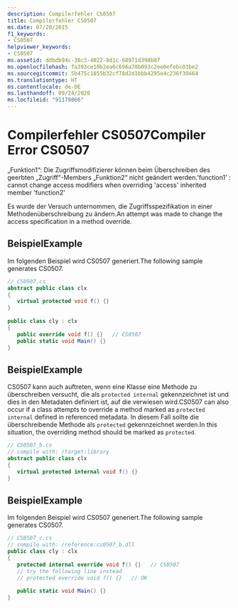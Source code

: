 ```yaml
---
description: Compilerfehler CS0507
title: Compilerfehler CS0507
ms.date: 07/20/2015
f1_keywords:
- CS0507
helpviewer_keywords:
- CS0507
ms.assetid: ddbdb94c-38c3-4022-8d1c-68971d398b87
ms.openlocfilehash: fa393ce10b2ea6c696a70b093c2ee0efebc03be2
ms.sourcegitcommit: 5b475c1855b32cf78d2d1bbb4295e4c236f39464
ms.translationtype: HT
ms.contentlocale: de-DE
ms.lasthandoff: 09/24/2020
ms.locfileid: "91179866"
---
```

# <a name="compiler-error-cs0507"></a><span data-ttu-id="203e0-103">Compilerfehler CS0507</span><span class="sxs-lookup"><span data-stu-id="203e0-103">Compiler Error CS0507</span></span>

<span data-ttu-id="203e0-104">„Funktion1“: Die Zugriffsmodifizierer können beim Überschreiben des geerbten „Zugriff“-Members „Funktion2“ nicht geändert werden.</span><span class="sxs-lookup"><span data-stu-id="203e0-104">'function1' : cannot change access modifiers when overriding 'access' inherited member 'function2'</span></span>  
  
 <span data-ttu-id="203e0-105">Es wurde der Versuch unternommen, die Zugriffsspezifikation in einer Methodenüberschreibung zu ändern.</span><span class="sxs-lookup"><span data-stu-id="203e0-105">An attempt was made to change the access specification in a method override.</span></span>  
  
## <a name="example"></a><span data-ttu-id="203e0-106">Beispiel</span><span class="sxs-lookup"><span data-stu-id="203e0-106">Example</span></span>  

 <span data-ttu-id="203e0-107">Im folgenden Beispiel wird CS0507 generiert.</span><span class="sxs-lookup"><span data-stu-id="203e0-107">The following sample generates CS0507.</span></span>  
  
```csharp  
// CS0507.cs  
abstract public class clx  
{  
   virtual protected void f() {}  
}  
  
public class cly : clx  
{  
   public override void f() {}   // CS0507  
   public static void Main() {}  
}  
```  
  
## <a name="example"></a><span data-ttu-id="203e0-108">Beispiel</span><span class="sxs-lookup"><span data-stu-id="203e0-108">Example</span></span>  

 <span data-ttu-id="203e0-109">CS0507 kann auch auftreten, wenn eine Klasse eine Methode zu überschreiben versucht, die als `protected internal` gekennzeichnet ist und dies in den Metadaten definiert ist, auf die verwiesen wird.</span><span class="sxs-lookup"><span data-stu-id="203e0-109">CS0507 can also occur if a class attempts to override a method marked as `protected internal` defined in referenced metadata.</span></span> <span data-ttu-id="203e0-110">In diesem Fall sollte die überschreibende Methode als `protected` gekennzeichnet werden.</span><span class="sxs-lookup"><span data-stu-id="203e0-110">In this situation, the overriding method should be marked as `protected`.</span></span>  
  
```csharp  
// CS0507_b.cs  
// compile with: /target:library  
abstract public class clx  
{  
   virtual protected internal void f() {}  
}  
```  
  
## <a name="example"></a><span data-ttu-id="203e0-111">Beispiel</span><span class="sxs-lookup"><span data-stu-id="203e0-111">Example</span></span>  

 <span data-ttu-id="203e0-112">Im folgenden Beispiel wird CS0507 generiert.</span><span class="sxs-lookup"><span data-stu-id="203e0-112">The following sample generates CS0507.</span></span>  
  
```csharp  
// CS0507_c.cs  
// compile with: /reference:cs0507_b.dll  
public class cly : clx  
{  
   protected internal override void f() {}   // CS0507  
   // try the following line instead  
   // protected override void f() {}   // OK  
  
   public static void Main() {}  
}  
```
